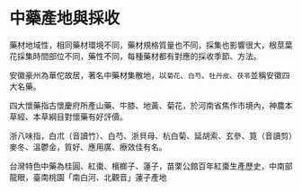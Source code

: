 # 中藥產地與採收

藥材地域性，相同藥材環境不同，藥材規格質量也不同，採集也影響很大，根莖葉花採集時間部位不同，藥性不同，每種藥材都有對應的採收季節、方法。

安徽豪州為華佗故居，著名中藥材集散地，以`菊花`、`白芍`、`牡丹皮`、`茯苓`並稱安徽四大名藥。

四大懷藥指古懷慶府所產山藥、牛膝、地黃、菊花，於河南省焦作市境內，神農本草經、本草綱目對懷藥有好評價。

浙八味指，白朮（音讀竹）、白芍、浙貝母、杭白菊、延胡索、玄參、筧（音讀剪）麥冬、溫鬱金，質好、應用廣、療效佳有名。

台灣特色中藥為桂圓、紅棗、檳榔子、蓮子，苗栗公館百年紅棗生產歷史，中南部龍眼，臺南桃園「南白河、北觀音」蓮子產地